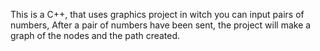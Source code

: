 This is a C++, that uses graphics project in witch you can input pairs of numbers, After a pair of numbers have been sent, the project will make a graph of the nodes and the path created.
